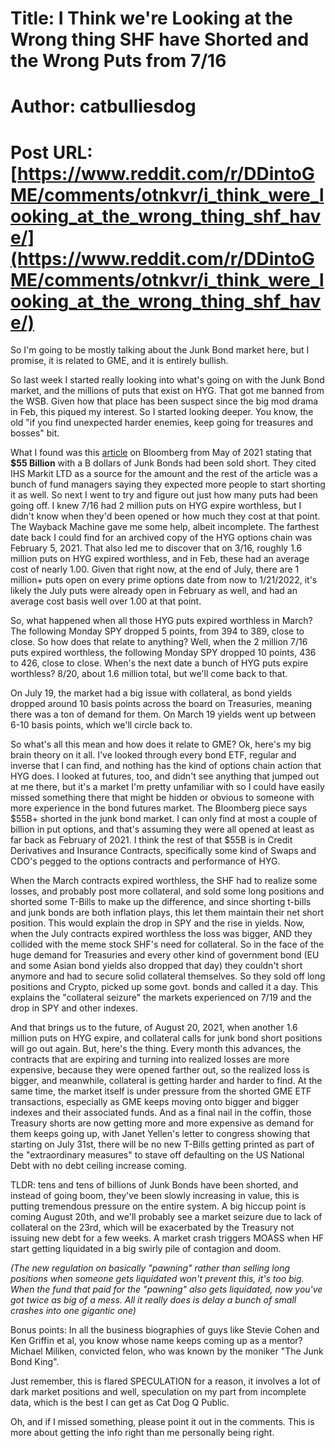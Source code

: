# Title: I Think we're Looking at the Wrong thing SHF have Shorted and the Wrong Puts from 7/16
# Author: catbulliesdog
# Post URL: [https://www.reddit.com/r/DDintoGME/comments/otnkvr/i_think_were_looking_at_the_wrong_thing_shf_have/](https://www.reddit.com/r/DDintoGME/comments/otnkvr/i_think_were_looking_at_the_wrong_thing_shf_have/)


So I'm going to be mostly talking about the Junk Bond market here, but I promise, it is related to GME, and it is entirely bullish.

So last week I started really looking into what's going on with the Junk Bond market, and the millions of puts that exist on HYG.  That got me banned from the WSB.  Given how that place has been suspect since the big mod drama in Feb, this piqued my interest.  So I started looking deeper.  You know, the old "if you find unexpected harder enemies, keep going for treasures and bosses" bit.

What I found was this [article](https://www.bloomberg.com/news/articles/2021-05-07/hedge-funds-boost-shorts-on-european-bonds-to-cushion-rate-risks) on Bloomberg from May of 2021 stating that **$55 Billion** with a B dollars of Junk Bonds had been sold short.  They cited IHS Markit LTD as a source for the amount and the rest of the article was a bunch of fund managers saying they expected more people to start shorting it as well.  So next I went to try and figure out just how many puts had been going off.  I knew 7/16 had 2 million puts on HYG expire worthless, but I didn't know when they'd been opened or how much they cost at that point.  The Wayback Machine gave me some help, albeit incomplete.  The farthest date back I could find for an archived copy of the HYG options chain was February 5, 2021.  That also led me to discover that on 3/16, roughly 1.6 million puts on HYG expired worthless, and in Feb, these had an average cost of nearly 1.00.  Given that right now, at the end of July, there are 1 million+ puts open on every prime options date from now to 1/21/2022, it's likely the July puts were already open in February as well, and had an average cost basis well over 1.00 at that point.

So, what happened when all those HYG puts expired worthless in March?  The following Monday SPY dropped 5 points, from 394 to 389, close to close.  So how does that relate to anything?  Well, when the 2 million 7/16 puts expired worthless, the following Monday SPY dropped 10 points, 436 to 426, close to close.  When's the next date a bunch of HYG puts expire worthless?  8/20, about 1.6 million total, but we'll come back to that.

On July 19, the market had a big issue with collateral, as bond yields dropped around 10 basis points across the board on Treasuries, meaning there was a ton of demand for them. On March 19 yields went up between 6-10 basis points, which we'll circle back to.

So what's all this mean and how does it relate to GME?  Ok, here's my big brain theory on it all.  I've looked through every bond ETF, regular and inverse that I can find, and nothing has the kind of options chain action that HYG does.  I looked at futures, too, and didn't see anything that jumped out at me there, but it's a market I'm pretty unfamiliar with so I could have easily missed something there that might be hidden or obvious to someone with more experience in the bond futures market.  The Bloomberg piece says $55B+ shorted in the junk bond market.  I can only find at most a couple of billion in put options, and that's assuming they were all opened at least as far back as February of 2021.  I think the rest of that $55B is in Credit Derivatives and Insurance Contracts, specifically some kind of Swaps and CDO's pegged to the options contracts and performance of HYG.  

When the March contracts expired worthless, the SHF had to realize some losses, and probably post more collateral, and sold some long positions and shorted some T-Bills to make up the difference, and since shorting t-bills and junk bonds are both inflation plays, this let them maintain their net short position.   This would explain the drop in SPY and the rise in yields.  Now, when the July contracts expired worthless the loss was bigger, AND they collided with the meme stock SHF's need for collateral.  So in the face of the huge demand for Treasuries and every other kind of government bond (EU and some Asian bond yields also dropped that day) they couldn't short anymore and had to secure solid collateral themselves.  So they sold off long positions and Crypto, picked up some govt. bonds and called it a day.  This explains the "collateral seizure" the markets experienced on 7/19 and the drop in SPY and other indexes.

And that brings us to the future, of August 20, 2021, when another 1.6 million puts on HYG expire, and collateral calls for junk bond short positions will go out again.  But, here's the thing.  Every month this advances, the contracts that are expiring and turning into realized losses are more expensive, because they were opened farther out, so the realized loss is bigger, and meanwhile, collateral is getting harder and harder to find.  At the same time, the market itself is under pressure from the shorted GME ETF transactions, especially as GME keeps moving onto bigger and bigger indexes and their associated funds.  And as a final nail in the coffin, those Treasury shorts are now getting more and more expensive as demand for them keeps going up, with Janet Yellen's letter to congress showing that starting on July 31st, there will be no new T-Bills getting printed as part of the "extraordinary measures" to stave off defaulting on the US National Debt with no debt ceiling increase coming.

TLDR: tens and tens of billions of Junk Bonds have been shorted, and instead of going boom, they've been slowly increasing in value, this is putting tremendous pressure on the entire system.  A big hiccup point is coming August 20th, and we'll probably see a market seizure due to lack of collateral on the 23rd, which will be exacerbated by the Treasury not issuing new debt for a few weeks.  A market crash triggers MOASS when HF start getting liquidated in a big swirly pile of contagion and doom.  

*(The new regulation on basically "pawning" rather than selling long positions when someone gets liquidated won't prevent this, it's too big.  When the fund that paid for the "pawning" also gets liquidated, now you've got twice as big of a mess.  All it really does is delay a bunch of small crashes into one gigantic one)*

Bonus points: In all the business biographies of guys like Stevie Cohen and Ken Griffin et al, you know whose name keeps coming up as a mentor?  Michael Miliken, convicted felon, who was known by the moniker "The Junk Bond King".

Just remember, this is flared SPECULATION for a reason, it involves a lot of dark market positions and well, speculation on my part from incomplete data, which is the best I can get as Cat Dog Q Public.

Oh, and if I missed something, please point it out in the comments.  This is more about getting the info right than me personally being right.